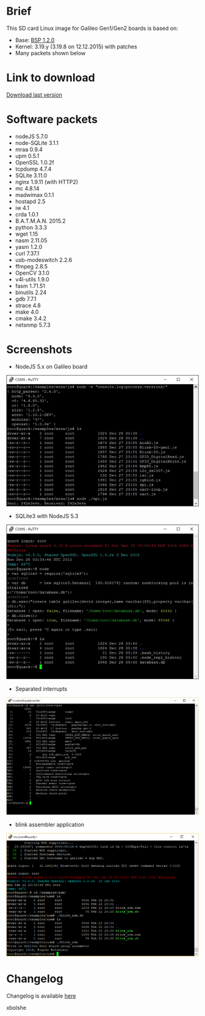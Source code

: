 Brief
====
This SD card Linux image for Galileo Gen1/Gen2 boards is based on:
* Base: [BSP 1.2.0](https://downloadcenter.intel.com/download/23197/Intel-Quark-BSP)
* Kernel: 3.19.y (3.19.8 on 12.12.2015) with patches
* Many packets shown below

Link to download
====
[Download last version](https://relvarsoft.com/galileo/galileo_xbolshe_iot_1.2.0_kernel_v3.19.8_featured_201602281.zip)


Software packets
====
* nodeJS 5.7.0
* node-SQLite 3.1.1
* mraa 0.9.4
* upm 0.5.1
* OpenSSL 1.0.2f
* tcpdump 4.7.4
* SQLite 3.11.0
* nginx 1.9.11 (with HTTP2)
* mc 4.8.14
* madwimax 0.1.1
* hostapd 2.5
* iw 4.1
* crda 1.0.1
* B.A.T.M.A.N. 2015.2
* python 3.3.3
* wget 1.15
* nasm 2.11.05
* yasm 1.2.0
* curl 7.37.1
* usb-modeswitch 2.2.6
* ffmpeg 2.8.5
* OpenCV 3.1.0
* v4l-utils 1.9.0
* fasm 1.71.51
* binutils 2.24
* gdb 7.7.1
* strace 4.8
* make 4.0
* cmake 3.4.2
* netsnmp 5.7.3

Screenshots
====

* NodeJS 5.x on Galileo board

![alt tag](nodejs.jpg)

* SQLite3 with NodeJS 5.3

![alt tag](node_sqlite3.jpg)

* Separated interrupts

![alt tag](interrupts.jpg)

* blink assembler application

![alt tag](blink_asm.png)

Changelog
====

Changelog is available [here](CHANGELOG.md)


xbolshe
